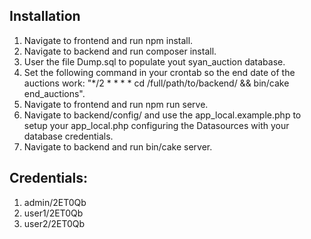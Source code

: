 ## Installation
1.  Navigate to frontend and run npm install.
2.  Navigate to backend and run composer install.
3.  User the file Dump.sql to populate yout syan_auction database.
4.  Set the following command in your crontab so the end date of the auctions work: "*/2 * * * * cd /full/path/to/backend/ &&  bin/cake end_auctions".
5.  Navigate to frontend and run npm run serve.
7.  Navigate to backend/config/ and use the app_local.example.php to setup your app_local.php configuring the Datasources with your database credentials.
8.  Navigate to backend and run bin/cake server.

## Credentials:

1. admin/2ET0Qb
2. user1/2ET0Qb
4. user2/2ET0Qb